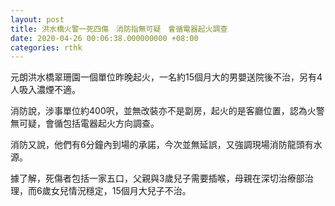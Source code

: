 ```yaml
---
layout: post
title: 洪水橋火警一死四傷　消防指無可疑　會循電器起火調查
date: 2020-04-26 00:06:38.000000000 +08:00
categories: rthk
---
```


元朗洪水橋翠珊園一個單位昨晚起火，一名約15個月大的男嬰送院後不治，另有4人吸入濃煙不適。

消防說，涉事單位約400呎，並無改裝亦不是劏房，起火的是客廳位置，認為火警無可疑，會循包括電器起火方向調查。

消防又說，他們有6分鐘內到場的承諾，今次並無延誤，又強調現場消防龍頭有水源。

據了解，死傷者包括一家五口，父親與3歲兒子需要插喉，母親在深切治療部治理，而6歲女兒情況穩定，15個月大兒子不治。
